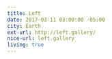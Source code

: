 ```yaml
---
title: Left
date: 2017-03-11 03:00:00 -05:00
city: Earth
ext-url: http://left.gallery/
nice-url: left.gallery
living: true
---
```

